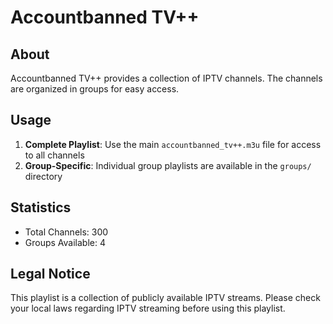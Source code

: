 # Accountbanned TV++

## About

Accountbanned TV++ provides a collection of IPTV channels. The channels are organized in groups for easy access.

## Usage

1. **Complete Playlist**: Use the main `accountbanned_tv++.m3u` file for access to all channels
2. **Group-Specific**: Individual group playlists are available in the `groups/` directory

## Statistics

- Total Channels: 300
- Groups Available: 4

## Legal Notice

This playlist is a collection of publicly available IPTV streams. Please check your local laws regarding IPTV streaming before using this playlist.
